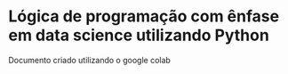 # Lógica de programação com ênfase em data science utilizando Python

Documento criado utilizando o google colab
